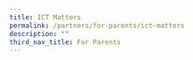 ```yaml
---
title: ICT Matters
permalink: /partners/for-parents/ict-matters
description: ""
third_nav_title: For Parents
---
```

